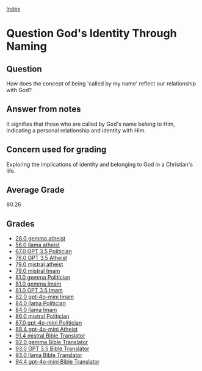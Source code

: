 
[Index](../../index.md)
# Question God's Identity Through Naming
## Question
How does the concept of being 'called by my name' reflect our relationship with God?

## Answer from notes
It signifies that those who are called by God's name belong to Him, indicating a personal relationship and identity with Him.

## Concern used for grading
Exploring the implications of identity and belonging to God in a Christian's life.

## Average Grade
80.26

## Grades
 * [28.0 gemma atheist](../answers/gemma_atheist/God_s_Identity_Through_Naming.md)
 * [56.0 llama atheist](../answers/llama_atheist/God_s_Identity_Through_Naming.md)
 * [67.0 GPT 3.5 Politician](../answers/GPT_3.5_Politician/God_s_Identity_Through_Naming.md)
 * [78.0 GPT 3.5 Atheist](../answers/GPT_3.5_Atheist/God_s_Identity_Through_Naming.md)
 * [79.0 mistral atheist](../answers/mistral_atheist/God_s_Identity_Through_Naming.md)
 * [79.0 mistral Imam](../answers/mistral_Imam/God_s_Identity_Through_Naming.md)
 * [81.0 gemma Politician](../answers/gemma_Politician/God_s_Identity_Through_Naming.md)
 * [81.0 gemma Imam](../answers/gemma_Imam/God_s_Identity_Through_Naming.md)
 * [81.0 GPT 3.5 Imam](../answers/GPT_3.5_Imam/God_s_Identity_Through_Naming.md)
 * [82.0 gpt-4o-mini Imam](../answers/gpt-4o-mini_Imam/God_s_Identity_Through_Naming.md)
 * [84.0 llama Politician](../answers/llama_Politician/God_s_Identity_Through_Naming.md)
 * [84.0 llama Imam](../answers/llama_Imam/God_s_Identity_Through_Naming.md)
 * [86.0 mistral Politician](../answers/mistral_Politician/God_s_Identity_Through_Naming.md)
 * [87.0 gpt-4o-mini Politician](../answers/gpt-4o-mini_Politician/God_s_Identity_Through_Naming.md)
 * [88.4 gpt-4o-mini Atheist](../answers/gpt-4o-mini_Atheist/God_s_Identity_Through_Naming.md)
 * [91.4 mistral Bible Translator](../answers/mistral_Bible_Translator/God_s_Identity_Through_Naming.md)
 * [92.0 gemma Bible Translator](../answers/gemma_Bible_Translator/God_s_Identity_Through_Naming.md)
 * [93.0 GPT 3.5 Bible Translator](../answers/GPT_3.5_Bible_Translator/God_s_Identity_Through_Naming.md)
 * [93.0 llama Bible Translator](../answers/llama_Bible_Translator/God_s_Identity_Through_Naming.md)
 * [94.4 gpt-4o-mini Bible Translator](../answers/gpt-4o-mini_Bible_Translator/God_s_Identity_Through_Naming.md)

